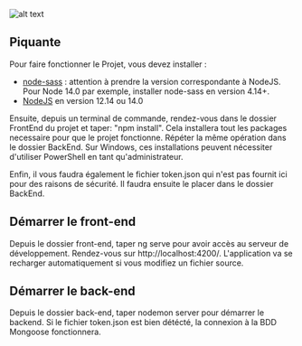 ![alt text](https://i.imgur.com/2EHGBkY.png)

## Piquante

Pour faire fonctionner le Projet, vous devez installer :

- [node-sass](https://www.npmjs.com/package/node-sass) : attention à prendre la version correspondante à NodeJS. Pour Node 14.0 par exemple, installer node-sass en version 4.14+.
- [NodeJS](https://nodejs.org/en/download/) en version 12.14 ou 14.0 

Ensuite, depuis un terminal de commande, rendez-vous dans le dossier FrontEnd du projet et taper: "npm install".
Cela installera tout les packages necessaire pour que le projet fonctionne. Répéter la même opération dans le dossier BackEnd.
Sur Windows, ces installations peuvent nécessiter d'utiliser PowerShell en tant qu'administrateur.

Enfin, il vous faudra également le fichier token.json qui n'est pas fournit ici pour des raisons de sécurité. Il faudra ensuite le placer dans le dossier BackEnd.


## Démarrer le front-end

Depuis le dossier front-end, taper ng serve pour avoir accès au serveur de développement. Rendez-vous sur http://localhost:4200/. L'application va se recharger automatiquement si vous modifiez un fichier source.

## Démarrer le back-end
Depuis le dossier back-end, taper nodemon server pour démarrer le backend. Si le fichier token.json est bien détécté, la connexion à la BDD  Mongoose fonctionnera.

